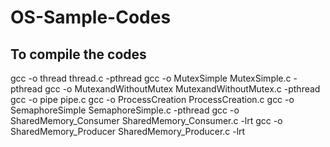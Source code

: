 # OS-Sample-Codes
## To compile the codes
gcc -o thread thread.c -pthread
gcc -o MutexSimple MutexSimple.c -pthread
gcc -o MutexandWithoutMutex MutexandWithoutMutex.c -pthread
gcc -o pipe pipe.c
gcc -o ProcessCreation ProcessCreation.c
gcc -o SemaphoreSimple SemaphoreSimple.c -pthread
gcc -o SharedMemory_Consumer SharedMemory_Consumer.c -lrt
gcc -o SharedMemory_Producer SharedMemory_Producer.c -lrt

